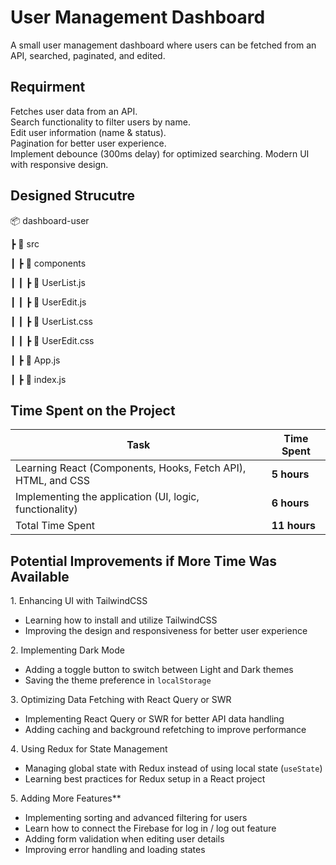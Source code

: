 # User Management Dashboard

 A small user management dashboard where users can be fetched from an API, searched,
paginated, and edited.

## Requirment

Fetches user data from an API.  
Search functionality to filter users by name.  
Edit user information (name & status).  
Pagination for better user experience.  
Implement debounce (300ms delay) for optimized searching.
Modern UI with responsive design.


## Designed Strucutre
📦 dashboard-user

 ┣ 📂 src
 
 ┃ ┣ 📂 components
 
 ┃ ┃ ┣ 📜 UserList.js
 
 ┃ ┃ ┣ 📜 UserEdit.js
 
 ┃ ┃ ┣ 📜 UserList.css
 
 ┃ ┃ ┣ 📜 UserEdit.css
 
 ┃ ┣ 📜 App.js
 
 ┃ ┣ 📜 index.js

 ## Time Spent on the Project
| Task | Time Spent |
|------|------------|
| Learning React (Components, Hooks, Fetch API), HTML, and CSS | **5 hours** |
| Implementing the application (UI, logic, functionality) | **6 hours** |
| Total Time Spent | **11 hours** |

## Potential Improvements if More Time Was Available
1️. Enhancing UI with TailwindCSS
   - Learning how to install and utilize TailwindCSS  
   - Improving the design and responsiveness for better user experience  

2️. Implementing Dark Mode
   - Adding a toggle button to switch between Light and Dark themes  
   - Saving the theme preference in `localStorage`  

3️. Optimizing Data Fetching with React Query or SWR
   - Implementing React Query or SWR for better API data handling  
   - Adding caching and background refetching to improve performance  

4️. Using Redux for State Management  
   - Managing global state with Redux instead of using local state (`useState`)  
   - Learning best practices for Redux setup in a React project  

5️. Adding More Features**  
   - Implementing sorting and advanced filtering for users
   - Learn how to connect the Firebase for log in / log out feature 
   - Adding form validation when editing user details  
   - Improving error handling and loading states  
